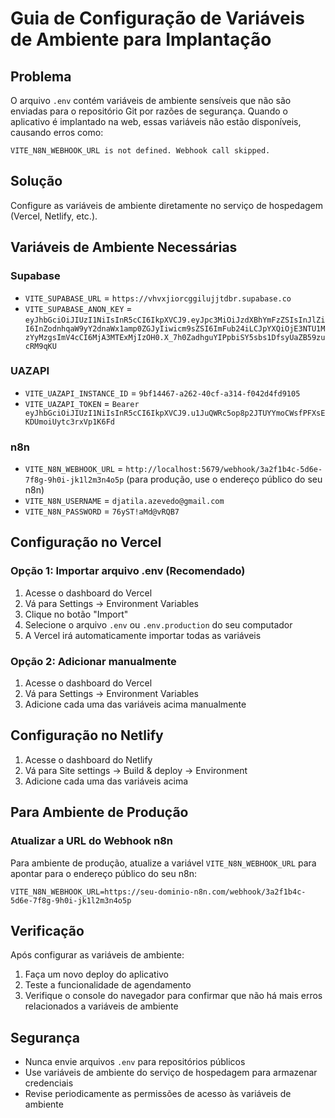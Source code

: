 # Guia de Configuração de Variáveis de Ambiente para Implantação

## Problema

O arquivo `.env` contém variáveis de ambiente sensíveis que não são enviadas para o repositório Git por razões de segurança. Quando o aplicativo é implantado na web, essas variáveis não estão disponíveis, causando erros como:

```
VITE_N8N_WEBHOOK_URL is not defined. Webhook call skipped.
```

## Solução

Configure as variáveis de ambiente diretamente no serviço de hospedagem (Vercel, Netlify, etc.).

## Variáveis de Ambiente Necessárias

### Supabase
- `VITE_SUPABASE_URL` = `https://vhvxjiorcggilujjtdbr.supabase.co`
- `VITE_SUPABASE_ANON_KEY` = `eyJhbGciOiJIUzI1NiIsInR5cCI6IkpXVCJ9.eyJpc3MiOiJzdXBhYmFzZSIsInJlZiI6InZodnhqaW9yY2dnaWx1amp0ZGJyIiwicm9sZSI6ImFub24iLCJpYXQiOjE3NTU1MzYyMzgsImV4cCI6MjA3MTExMjIzOH0.X_7h0ZadhguYIPpbiSY5sbs1DfsyUaZB59zucRM9qKU`

### UAZAPI
- `VITE_UAZAPI_INSTANCE_ID` = `9bf14467-a262-40cf-a314-f042d4fd9105`
- `VITE_UAZAPI_TOKEN` = `Bearer eyJhbGciOiJIUzI1NiIsInR5cCI6IkpXVCJ9.u1JuQWRc5op8p2JTUYYmoCWsfPFXsEKDUmoiUytc3rxVp1K6Fd`

### n8n
- `VITE_N8N_WEBHOOK_URL` = `http://localhost:5679/webhook/3a2f1b4c-5d6e-7f8g-9h0i-jk1l2m3n4o5p` (para produção, use o endereço público do seu n8n)
- `VITE_N8N_USERNAME` = `djatila.azevedo@gmail.com`
- `VITE_N8N_PASSWORD` = `76yST!aMd@vRQB7`

## Configuração no Vercel

### Opção 1: Importar arquivo .env (Recomendado)
1. Acesse o dashboard do Vercel
2. Vá para Settings → Environment Variables
3. Clique no botão "Import"
4. Selecione o arquivo `.env` ou `.env.production` do seu computador
5. A Vercel irá automaticamente importar todas as variáveis

### Opção 2: Adicionar manualmente
1. Acesse o dashboard do Vercel
2. Vá para Settings → Environment Variables
3. Adicione cada uma das variáveis acima manualmente

## Configuração no Netlify

1. Acesse o dashboard do Netlify
2. Vá para Site settings → Build & deploy → Environment
3. Adicione cada uma das variáveis acima

## Para Ambiente de Produção

### Atualizar a URL do Webhook n8n

Para ambiente de produção, atualize a variável `VITE_N8N_WEBHOOK_URL` para apontar para o endereço público do seu n8n:

```
VITE_N8N_WEBHOOK_URL=https://seu-dominio-n8n.com/webhook/3a2f1b4c-5d6e-7f8g-9h0i-jk1l2m3n4o5p
```

## Verificação

Após configurar as variáveis de ambiente:

1. Faça um novo deploy do aplicativo
2. Teste a funcionalidade de agendamento
3. Verifique o console do navegador para confirmar que não há mais erros relacionados a variáveis de ambiente

## Segurança

- Nunca envie arquivos `.env` para repositórios públicos
- Use variáveis de ambiente do serviço de hospedagem para armazenar credenciais
- Revise periodicamente as permissões de acesso às variáveis de ambiente